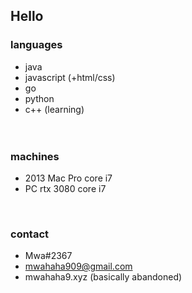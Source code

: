 <h2>Hello</h2>

<h3>languages</h3>

- java
- javascript (+html/css)
- go
- python
- c++ (learning)
<br><br><br>
<h3>machines</h3>

- 2013 Mac Pro core i7
- PC rtx 3080 core i7

<br>

<h3>contact</h3>

- Mwa#2367
- mwahaha909@gmail.com
- mwahaha9.xyz (basically abandoned)
